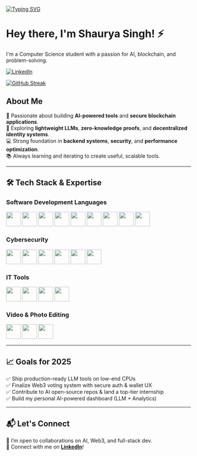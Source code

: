 [![Typing SVG](https://readme-typing-svg.herokuapp.com?font=Fira+Code&pause=1000&color=66CDAA&width=435&lines=Full-Stack+Developer;Backend+Engineer;Cloud+Computing+Learner;DevOps+Enthusiast)](https://git.io/typing-svg)


# Hey there, I'm Shaurya Singh! ⚡

I'm a Computer Science student with a passion for AI, blockchain, and problem-solving.

[![LinkedIn](https://img.shields.io/badge/LinkedIn-%230077B5.svg?&style=flat-square&logo=linkedin&logoColor=white)](https://www.linkedin.com/in/shauryasingh28)

[![GitHub Streak](https://streak-stats.demolab.com?user=shxuryaaz&theme=gotham&mode=weekly)](https://git.io/streak-stats)

## About Me

🧠 Passionate about building **AI-powered tools** and **secure blockchain applications**.  
🔐 Exploring **lightweight LLMs**, **zero-knowledge proofs**, and **decentralized identity systems**.  
💻 Strong foundation in **backend systems**, **security**, and **performance optimization**.  
📚 Always learning and iterating to create useful, scalable tools.

---

## 🛠 Tech Stack & Expertise  

### **Software Development Languages**

[<img src="https://upload.wikimedia.org/wikipedia/en/3/30/Java_programming_language_logo.svg" height="40">](https://www.java.com/)
[<img src="https://upload.wikimedia.org/wikipedia/commons/c/c3/Python-logo-notext.svg" height="40">](https://www.python.org/)
[<img src="https://upload.wikimedia.org/wikipedia/commons/1/18/ISO_C%2B%2B_Logo.svg" height="40">](https://www.cplusplus.com/)
[<img src="https://upload.wikimedia.org/wikipedia/commons/9/99/Unofficial_JavaScript_logo_2.svg" height="40">](https://developer.mozilla.org/en-US/docs/Web/JavaScript)
[<img src="https://upload.wikimedia.org/wikipedia/commons/4/4c/Typescript_logo_2020.svg" height="40">](https://www.typescriptlang.org/)
[<img src="https://upload.wikimedia.org/wikipedia/commons/6/61/HTML5_logo_and_wordmark.svg" height="40">](https://developer.mozilla.org/en-US/docs/Web/HTML)
[<img src="https://upload.wikimedia.org/wikipedia/commons/d/d5/CSS3_logo_and_wordmark.svg" height="40">](https://developer.mozilla.org/en-US/docs/Web/CSS)
[<img src="https://upload.wikimedia.org/wikipedia/commons/a/a7/React-icon.svg" height="40">](https://reactjs.org/)
[<img src="https://upload.wikimedia.org/wikipedia/commons/d/d9/Node.js_logo.svg" height="40">](https://nodejs.org/)

### **Cybersecurity**

[<img src="https://www.kali.org/images/kali-tools-icon-missing.svg" height="40">](https://www.kali.org/)
[<img src="https://www.wireshark.org/favicon.ico" height="40">](https://www.wireshark.org/)
[<img src="https://www.kali.org/tools/nmap/images/nmap-logo.svg" height="40">](https://nmap.org/)
[<img src="https://www.kali.org/tools/metasploit-framework/images/metasploit-framework-logo.svg" height="40">](https://www.metasploit.com/)
[<img src="https://www.kali.org/tools/john/images/john-logo.svg" height="40">](https://www.openwall.com/john/)
[<img src="https://www.kali.org/tools/hydra/images/hydra-logo.svg" height="40">](https://github.com/vanhauser-thc/thc-hydra)

### **IT Tools**

[<img src="https://upload.wikimedia.org/wikipedia/commons/0/08/Cisco_logo_blue_2016.svg" height="40">](https://www.cisco.com/)
[<img src="https://upload.wikimedia.org/wikipedia/commons/2/29/Netgear_logo_2014.svg" height="40">](https://www.netgear.com/)
[<img src="https://upload.wikimedia.org/wikipedia/commons/5/58/Hyper-V_Logo.png" height="40">](https://www.microsoft.com/en-us/cloud-platform/hyper-v)
[<img src="https://upload.wikimedia.org/wikipedia/commons/0/09/Vmware-by-broadcom.svg" height="40">](https://www.vmware.com/)

### **Video & Photo Editing**

[<img src="https://upload.wikimedia.org/wikipedia/commons/a/af/Adobe_Photoshop_CC_icon.svg" height="40">](https://www.adobe.com/products/photoshop.html)
[<img src="https://upload.wikimedia.org/wikipedia/commons/4/40/Adobe_Premiere_Pro_CC_icon.svg" height="40">](https://www.adobe.com/products/premiere.html)
[<img src="https://upload.wikimedia.org/wikipedia/commons/0/0c/Blender_logo_no_text.svg" height="40">](https://www.blender.org/)

---

## 📈 Goals for 2025  

✅ Ship production-ready LLM tools on low-end CPUs  
✅ Finalize Web3 voting system with secure auth & wallet UX  
✅ Contribute to AI open-source repos & land a top-tier internship  
✅ Build my personal AI-powered dashboard (LLM + Analytics)  

---

## 📬 Let's Connect  

📌 I’m open to collaborations on AI, Web3, and full-stack dev.  
🔗 Connect with me on **[LinkedIn](https://www.linkedin.com/in/shauryasingh28)**!

